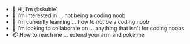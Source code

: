 - 👋 Hi, I’m @skubie1
- 👀 I’m interested in ... not being a coding noob
- 🌱 I’m currently learning ... how to not be a coding noob
- 💞️ I’m looking to collaborate on ... anything that isn't for coding noobs
- 📫 How to reach me ... extend your arm and poke me

<!---
skubie1/skubie1 is a ✨ special ✨ repository because its `README.md` (this file) appears on your GitHub profile.
You can click the Preview link to take a look at your changes.
--->
